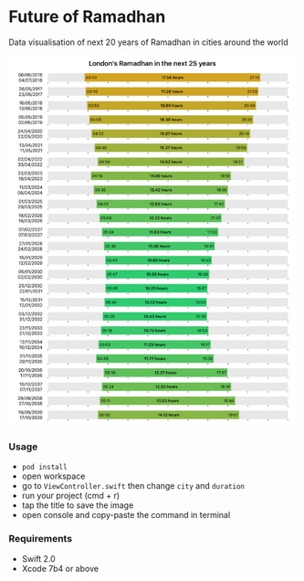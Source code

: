 # Future of Ramadhan

Data visualisation of next 20 years of Ramadhan in cities around the world

![London](infographics/London.png)

### Usage

- `pod install`
- open workspace
- go to `ViewController.swift` then change `city` and `duration`
- run your project (cmd + r)
- tap the title to save the image
- open console and copy-paste the command in terminal 

### Requirements

- Swift 2.0
- Xcode 7b4 or above
